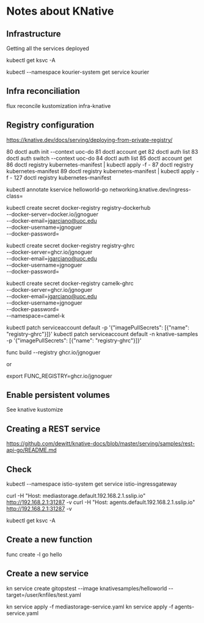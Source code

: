 
# Notes about KNative

## Infrastructure

Getting all the services deployed

kubectl get ksvc -A

kubectl --namespace kourier-system get service kourier

## Infra reconciliation

flux reconcile kustomization infra-knative

## Registry configuration

https://knative.dev/docs/serving/deploying-from-private-registry/

   80  doctl auth init --context uoc-do
   81  doctl account get
   82  doctl auth list
   83  doctl auth switch --context uoc-do
   84  doctl auth list
   85  doctl account get
   86  doctl registry kubernetes-manifest | kubectl apply -f -
   87  doctl registry kubernetes-manifest
   89  doctl registry kubernetes-manifest | kubectl apply -f -
  127  doctl registry kubernetes-manifest


kubectl annotate kservice helloworld-go networking.knative.dev/ingress-class=


kubectl create secret docker-registry registry-dockerhub \
  --docker-server=docker.io/jgnoguer \
  --docker-email=jgarciano@uoc.edu \
  --docker-username=jgnoguer \
  --docker-password=<dockerpat>

kubectl create secret docker-registry registry-ghrc \
--docker-server=ghcr.io/jgnoguer \
--docker-email=jgarciano@uoc.edu \
--docker-username=jgnoguer \
--docker-password=<dockerpat>

kubectl create secret docker-registry camelk-ghrc \
--docker-server=ghcr.io/jgnoguer \
--docker-email=jgarciano@uoc.edu \
--docker-username=jgnoguer \
--docker-password=<dockerpat> \
--namespace=camel-k

kubectl patch serviceaccount default -p '{"imagePullSecrets": [{"name": "registry-ghrc"}]}'
kubectl patch serviceaccount default -n knative-samples -p '{"imagePullSecrets": [{"name": "registry-ghrc"}]}'

  func build --registry ghcr.io/jgnoguer 

or

export FUNC_REGISTRY=ghcr.io/jgnoguer

## Enable persistent volumes

See knative kustomize

 ## Creating a REST service

 https://github.com/dewitt/knative-docs/blob/master/serving/samples/rest-api-go/README.md

 ## Check

kubectl --namespace istio-system get service istio-ingressgateway

 curl -H "Host: mediastorage.default.192.168.2.1.sslip.io" http://192.168.2.1:31287 -v
 curl -H "Host: agents.default.192.168.2.1.sslip.io" http://192.168.2.1:31287 -v

 kubectl get ksvc -A

 ## Create a new function

 func create -l go hello

 ## Create a new service 

 kn service create gitopstest --image knativesamples/helloworld --target=/user/knfiles/test.yaml


kn service apply -f mediastorage-service.yaml
kn service apply -f agents-service.yaml